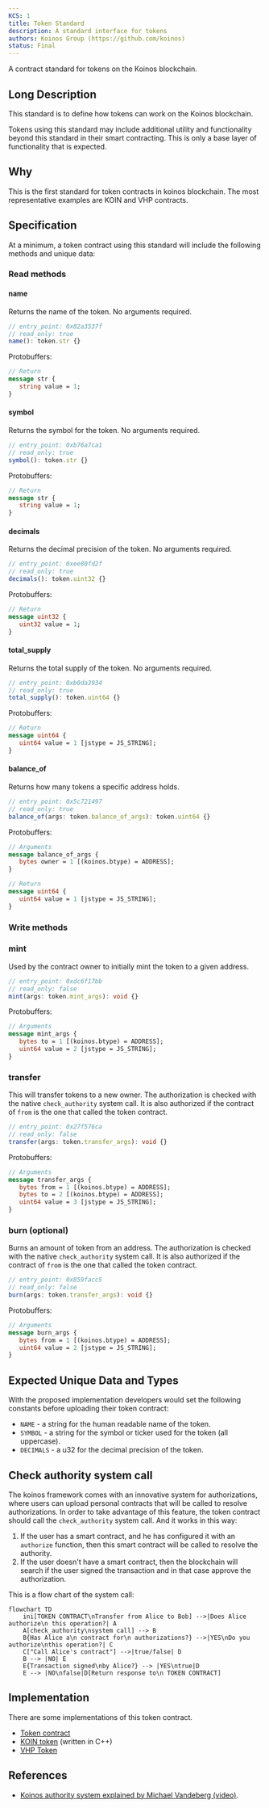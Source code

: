 ```yaml
---
KCS: 1
title: Token Standard
description: A standard interface for tokens
authors: Koinos Group (https://github.com/koinos)
status: Final
---
```


A contract standard for tokens on the Koinos blockchain.

## Long Description

This standard is to define how tokens can work on the Koinos blockchain.

Tokens using this standard may include additional utility and functionality beyond this standard in their smart contracting. This is only a base layer of functionality that is expected.

## Why

This is the first standard for token contracts in koinos blockchain. The most representative examples are KOIN and VHP contracts.

## Specification

At a minimum, a token contract using this standard will include the following methods and unique data:

### Read methods

#### name

Returns the name of the token. No arguments required.

```ts
// entry_point: 0x82a3537f
// read_only: true
name(): token.str {}
```

Protobuffers:

```proto
// Return
message str {
   string value = 1;
}
```

#### symbol

Returns the symbol for the token. No arguments required.

```ts
// entry_point: 0xb76a7ca1
// read_only: true
symbol(): token.str {}
```

Protobuffers:

```proto
// Return
message str {
   string value = 1;
}
```

#### decimals

Returns the decimal precision of the token. No arguments required.

```ts
// entry_point: 0xee80fd2f
// read_only: true
decimals(): token.uint32 {}
```

Protobuffers:

```proto
// Return
message uint32 {
   uint32 value = 1;
}
```

#### total_supply

Returns the total supply of the token. No arguments required.

```ts
// entry_point: 0xb0da3934
// read_only: true
total_supply(): token.uint64 {}
```

Protobuffers:

```proto
// Return
message uint64 {
   uint64 value = 1 [jstype = JS_STRING];
}
```

#### balance_of

Returns how many tokens a specific address holds.

```ts
// entry_point: 0x5c721497
// read_only: true
balance_of(args: token.balance_of_args): token.uint64 {}
```

Protobuffers:

```proto
// Arguments
message balance_of_args {
   bytes owner = 1 [(koinos.btype) = ADDRESS];
}

// Return
message uint64 {
   uint64 value = 1 [jstype = JS_STRING];
}
```

### Write methods

### mint

Used by the contract owner to initially mint the token to a given address.

```ts
// entry_point: 0xdc6f17bb
// read_only: false
mint(args: token.mint_args): void {}
```

Protobuffers:

```proto
// Arguments
message mint_args {
   bytes to = 1 [(koinos.btype) = ADDRESS];
   uint64 value = 2 [jstype = JS_STRING];
}
```

### transfer

This will transfer tokens to a new owner. The authorization is checked with the native `check_authority` system call. It is also authorized if the contract of `from` is the one that called the token contract.

```ts
// entry_point: 0x27f576ca
// read_only: false
transfer(args: token.transfer_args): void {}
```

Protobuffers:

```proto
// Arguments
message transfer_args {
   bytes from = 1 [(koinos.btype) = ADDRESS];
   bytes to = 2 [(koinos.btype) = ADDRESS];
   uint64 value = 3 [jstype = JS_STRING];
}
```

### burn (optional)

Burns an amount of token from an address. The authorization is checked with the native `check_authority` system call. It is also authorized if the contract of `from` is the one that called the token contract.

```ts
// entry_point: 0x859facc5
// read_only: false
burn(args: token.transfer_args): void {}
```

Protobuffers:

```proto
// Arguments
message burn_args {
   bytes from = 1 [(koinos.btype) = ADDRESS];
   uint64 value = 2 [jstype = JS_STRING];
}
```

## Expected Unique Data and Types

With the proposed implementation developers would set the following constants before uploading their token contract:

- `NAME` - a string for the human readable name of the token.
- `SYMBOL` - a string for the symbol or ticker used for the token (all uppercase).
- `DECIMALS` - a u32 for the decimal precision of the token.

## Check authority system call

The koinos framework comes with an innovative system for authorizations, where users can upload personal contracts that will be called to resolve authorizations. In order to take advantage of this feature, the token contract should call the `check_authority` system call. And it works in this way:

1. If the user has a smart contract, and he has configured it with an `authorize` function, then this smart contract will be called to resolve the authority.
2. If the user doesn't have a smart contract, then the blockchain will search if the user signed the transaction and in that case approve the authorization.

This is a flow chart of the system call:

```mermaid
flowchart TD
    ini[TOKEN CONTRACT\nTransfer from Alice to Bob] -->|Does Alice authorize\n this operation?| A
    A[check_authority\nsystem call] --> B
    B{Has Alice a\n contract for\n authorizations?} -->|YES\nDo you authorize\nthis operation?| C
    C["Call Alice's contract"] -->|true/false| D
    B --> |NO| E
    E{Transaction signed\nby Alice?} --> |YES\ntrue|D
    E --> |NO\nfalse|D[Return response to\n TOKEN CONTRACT]
```

## Implementation

There are some implementations of this token contract.

- [Token contract](https://github.com/roaminro/koinos-sdk-as-examples/blob/4e68844d41a53bcf1f5a43056d9a638b544d816c/token/assembly/Token.ts)
- [KOIN token](https://github.com/koinos/koinos-contracts-cpp/blob/80f55538a5fbf6526e2e1df93d9bf4981eb6c2e7/contracts/koin/koin.cpp) (written in C++)
- [VHP Token](https://github.com/koinos/koinos-contracts-as/blob/213277bc9c54dd049d7797a657dac890e8207560/contracts/vhp/assembly/Vhp.ts)

## References

- [Koinos authority system explained by Michael Vandeberg (video)](https://www.youtube.com/watch?v=lDsAQ7y9XTw).
